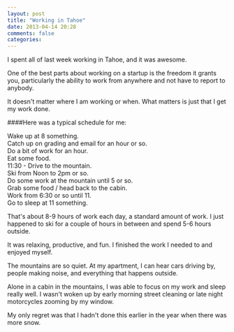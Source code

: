 ```yaml
---
layout: post
title: "Working in Tahoe"
date: 2013-04-14 20:28
comments: false
categories: 
---
```



I spent all of last week working in Tahoe, and it was awesome.

One of the best parts about working on a startup is the freedom it 
grants you, particularly the ability to work from anywhere and 
not have to report to anybody.

It doesn't matter where I am working or when. What matters is just 
that I get my work done.

####Here was a typical schedule for me:

Wake up at 8 something.  
Catch up on grading and email for an hour or so.  
Do a bit of work for an hour.  
Eat some food.  
11:30 - Drive to the mountain.  
Ski from Noon to 2pm or so.  
Do some work at the mountain until 5 or so.  
Grab some food / head back to the cabin.  
Work from 6:30 or so until 11.  
Go to sleep at 11 something.

That's about 8-9 hours of work each day, a standard amount of work. 
I just happened to ski for a couple of hours in between and spend 
5-6 hours outside.

It was relaxing, productive, and fun. I finished the work I needed to 
and enjoyed myself.

The mountains are so quiet. At my apartment, I can hear cars driving by, 
people making noise, and everything that happens outside. 

Alone in a cabin in the mountains, I was able to focus on my work 
and sleep really well. I wasn't woken up by early morning street cleaning 
or late night motorcycles zooming by my window.

My only regret was that I hadn't done this earlier in the year when there 
was more snow.